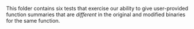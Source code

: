 This folder contains six tests that exercise our ability to give user-provided
function summaries that are _different_ in the original and modified binaries
for the same function.
